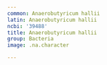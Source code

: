 ```yaml
---
common: Anaerobutyricum hallii
latin: Anaerobutyricum hallii
ncbi: '39488'
title: Anaerobutyricum hallii
group: Bacteria
image: .na.character

---
```

